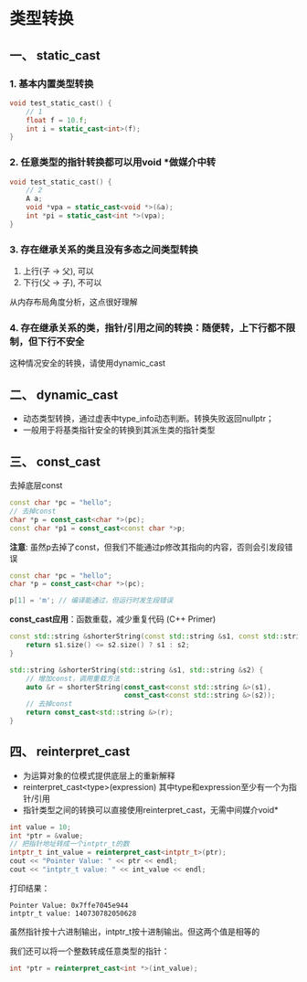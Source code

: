 # 类型转换

## 一、 static_cast
### 1. 基本内置类型转换
```C++
void test_static_cast() {
    // 1
    float f = 10.f;
    int i = static_cast<int>(f);
}
```
### 2. 任意类型的指针转换都可以用void *做媒介中转
```C++
void test_static_cast() {
    // 2
    A a;
    void *vpa = static_cast<void *>(&a);
    int *pi = static_cast<int *>(vpa);
}
```
### 3. 存在继承关系的类且没有多态之间类型转换
1. 上行(子 -> 父), 可以
2. 下行(父 -> 子), 不可以

从内存布局角度分析，这点很好理解

### 4. 存在继承关系的类，指针/引用之间的转换：随便转，上下行都不限制，但下行不安全
这种情况安全的转换，请使用dynamic_cast

## 二、 dynamic_cast
* 动态类型转换，通过虚表中type_info动态判断。转换失败返回nullptr；
* 一般用于将基类指针安全的转换到其派生类的指针类型

## 三、 const_cast
去掉底层const
```C++
const char *pc = "hello";
// 去掉const
char *p = const_cast<char *>(pc);
const char *p1 = const_cast<const char *>p;
```

**注意**: 虽然p去掉了const，但我们不能通过p修改其指向的内容，否则会引发段错误
```C++
const char *pc = "hello";
char *p = const_cast<char *>(pc);

p[1] = 'm'; // 编译能通过，但运行时发生段错误
```
**const_cast应用**：函数重载，减少重复代码 (C++ Primer)
```C++
const std::string &shorterString(const std::string &s1, const std::string &s2) {
    return s1.size() <= s2.size() ? s1 : s2;
}

std::string &shorterString(std::string &s1, std::string &s2) {
    // 增加const，调用重载方法
    auto &r = shorterString(const_cast<const std::string &>(s1), 
                            const_cast<const std::string &>(s2));
    // 去掉const
    return const_cast<std::string &>(r);
}
```
## 四、 reinterpret_cast
* 为运算对象的位模式提供底层上的重新解释
* reinterpret_cast\<type\>(expression) 其中type和expression至少有一个为指针/引用
* 指针类型之间的转换可以直接使用reinterpret_cast，无需中间媒介void*

```C++
int value = 10;
int *ptr = &value;
// 把指针地址转成一个intptr_t的数
intptr_t int_value = reinterpret_cast<intptr_t>(ptr);
cout << "Pointer Value: " << ptr << endl;
cout << "intptr_t value: " << int_value << endl;
```
打印结果：
```
Pointer Value: 0x7ffe7045e944
intptr_t value: 140730782050628
```
虽然指针按十六进制输出，intptr_t按十进制输出。但这两个值是相等的<br>

我们还可以将一个整数转成任意类型的指针：
```C++
int *ptr = reinterpret_cast<int *>(int_value);
```
